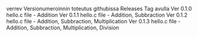 verrev
Versionumeroinnin toteutus githubissa Releases Tag avulla
Ver 0.1.0 hello.c file - Addition
Ver 0.1.1 hello.c file - Addition, Subbraction
Ver 0.1.2 hello.c file - Addition, Subbraction, Multiplication
Ver 0.1.3 hello.c file - Addition, Subbraction, Multiplication, Division
